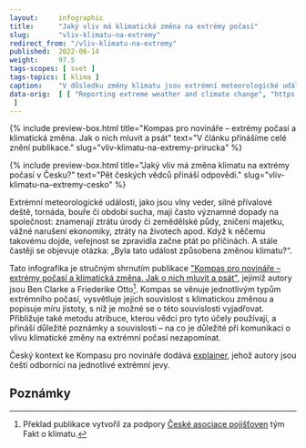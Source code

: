```yaml
---
layout:     infographic
title:      "Jaký vliv má klimatická změna na extrémy počasí"
slug:       "vliv-klimatu-na-extremy"
redirect_from: "/vliv-klimatu-na-extremy"
published:  2022-06-14
weight:     97.5
tags-scopes: [ svet ]
tags-topics: [ klima ]
caption:    "V důsledku změny klimatu jsou extrémní meteorologické události v mnoha oblastech světa stále častější a intenzivnější. Pravděpodobnost výskytu však nestoupá u všech extrémů stejně a navíc se v některých částech světa změny projevují více než jinde."
data-orig:  [ [ "Reporting extreme weather and climate change", "https://www.worldweatherattribution.org/wp-content/uploads/ENG_WWA-Reporting-extreme-weather-and-climate-change.pdf" ]
 ]
---
```


{% include preview-box.html
    title="Kompas pro novináře – extrémy počasí a klimatická změna. Jak o nich mluvit a psát"
    text="V článku přinášíme celé znění publikace."
    slug="vliv-klimatu-na-extremy-prirucka"
%}

{% include preview-box.html
    title="Jaký vliv má změna klimatu na extrémy počasí v Česku?"
    text="Pět českých vědců přináší odpovědi."
    slug="vliv-klimatu-na-extremy-cesko"
%}

Extrémní meteorologické události, jako jsou vlny veder, silné přívalové deště, tornáda, bouře či období sucha, mají často významné dopady na společnost: znamenají ztrátu úrody či zemědělské půdy, zničení majetku, vážné narušení ekonomiky, ztráty na životech apod. Když k něčemu takovému dojde, veřejnost se zpravidla začne ptát po příčinách. A stále častěji se objevuje otázka: „Byla tato událost způsobena změnou klimatu?“.

Tato infografika je stručným shrnutím publikace ["Kompas pro novináře – extrémy počasí a klimatická změna. Jak o nich mluvit a psát"](/explainery/vliv-klimatu-na-extremy-prirucka), jejímiž autory jsou Ben Clarke a Friederike Otto[^zdroj]. Kompas se věnuje jednotlivým typům extrémního počasí, vysvětluje jejich souvislost s klimatickou změnou a popisuje míru jistoty, s níž je možné se o této souvislosti vyjadřovat. Přibližuje také metodu atribuce, kterou vědci pro tyto účely používají, a přináší důležité poznámky a souvislosti – na co je důležité při komunikaci o vlivu klimatické změny na extrémní počasí nezapomínat. 

Český kontext ke Kompasu pro novináře dodává [explainer](/explainery/vliv-klimatu-na-extremy-cesko), jehož autory jsou čeští odborníci na jednotlivé extrémní jevy.

## Poznámky
[^zdroj]: Překlad publikace vytvořil za podpory [České asociace pojišťoven](https://www.cap.cz/) tým Fakt o klimatu.
